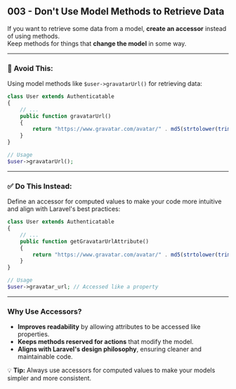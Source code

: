 ## 003 - Don't Use Model Methods to Retrieve Data

If you want to retrieve some data from a model, **create an accessor** instead of using methods.  
Keep methods for things that **change the model** in some way.

---

### 🚫 Avoid This:
Using model methods like `$user->gravatarUrl()` for retrieving data:

```php
class User extends Authenticatable
{
    // ...
    public function gravatarUrl()
    {
        return "https://www.gravatar.com/avatar/" . md5(strtolower(trim($this->email)));
    }
}

// Usage
$user->gravatarUrl();
```

---

### ✅ Do This Instead:
Define an accessor for computed values to make your code more intuitive and align with Laravel's best practices:

```php
class User extends Authenticatable
{
    // ...
    public function getGravatarUrlAttribute()
    {
        return "https://www.gravatar.com/avatar/" . md5(strtolower(trim($this->email)));
    }
}

// Usage
$user->gravatar_url; // Accessed like a property
```

---

### Why Use Accessors?
- **Improves readability** by allowing attributes to be accessed like properties.  
- **Keeps methods reserved for actions** that modify the model.  
- **Aligns with Laravel's design philosophy**, ensuring cleaner and maintainable code.

💡 **Tip:** Always use accessors for computed values to make your models simpler and more consistent.
